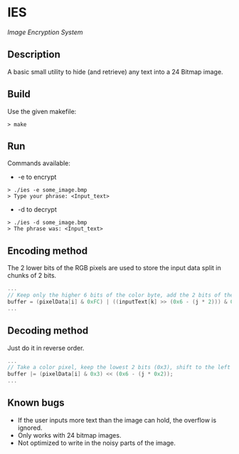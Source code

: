 # IES
*Image Encryption System*
## Description
A basic small utility to hide (and retrieve) any text into a 24 Bitmap image.
## Build
Use the given makefile:
```shell
> make
```
## Run
Commands available:
- -e to encrypt
```shell
> ./ies -e some_image.bmp
> Type your phrase: <Input_text>
```
- -d to decrypt
```shell
> ./ies -d some_image.bmp
> The phrase was: <Input_text>
```

## Encoding method
The 2 lower bits of the RGB pixels are used to store the input data split in chunks of 2 bits.
```c
...
// Keep only the higher 6 bits of the color byte, add the 2 bits of the text (which have been shifted to the right accordingly then ANDED to keep only the 2 lowest bits). For 1 byte of text we need 4 bytes of color.
buffer = (pixelData[i] & 0xFC) | ((inputText[k] >> (0x6 - (j * 2))) & 0x3);
...
```
## Decoding method
Just do it in reverse order.
```c
...
// Take a color pixel, keep the lowest 2 bits (0x3), shift to the left by an offset: 0x6 minus 2 times the separate counter j.
buffer |= (pixelData[i] & 0x3) << (0x6 - (j * 0x2));
...
```

## Known bugs
- If the user inputs more text than the image can hold, the overflow is ignored.
- Only works with 24 bitmap images.
- Not optimized to write in the noisy parts of the image.
